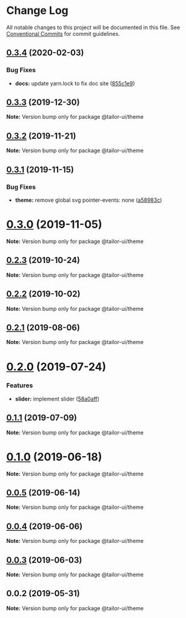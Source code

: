 # Change Log

All notable changes to this project will be documented in this file.
See [Conventional Commits](https://conventionalcommits.org) for commit guidelines.

## [0.3.4](https://github.com/Yoctol/tailor-ui/compare/@tailor-ui/theme@0.3.3...@tailor-ui/theme@0.3.4) (2020-02-03)


### Bug Fixes

* **docs:** update yarn.lock to fix doc site ([855c1e9](https://github.com/Yoctol/tailor-ui/commit/855c1e9fe4e2682851f2192ea41cff55260122d2))





## [0.3.3](https://github.com/Yoctol/tailor-ui/compare/@tailor-ui/theme@0.3.2...@tailor-ui/theme@0.3.3) (2019-12-30)

**Note:** Version bump only for package @tailor-ui/theme





## [0.3.2](https://github.com/Yoctol/tailor-ui/compare/@tailor-ui/theme@0.3.1...@tailor-ui/theme@0.3.2) (2019-11-21)

**Note:** Version bump only for package @tailor-ui/theme





## [0.3.1](https://github.com/Yoctol/tailor-ui/compare/@tailor-ui/theme@0.3.0...@tailor-ui/theme@0.3.1) (2019-11-15)


### Bug Fixes

* **theme:** remove global svg pointer-events: none ([a58983c](https://github.com/Yoctol/tailor-ui/commit/a58983c5f85a17b0821651f0116ed7a74af4f07e))





# [0.3.0](https://github.com/Yoctol/tailor-ui/compare/@tailor-ui/theme@0.2.3...@tailor-ui/theme@0.3.0) (2019-11-05)

**Note:** Version bump only for package @tailor-ui/theme





## [0.2.3](https://github.com/Yoctol/tailor-ui/compare/@tailor-ui/theme@0.2.2...@tailor-ui/theme@0.2.3) (2019-10-24)

**Note:** Version bump only for package @tailor-ui/theme





## [0.2.2](https://github.com/Yoctol/tailor-ui/compare/@tailor-ui/theme@0.2.1...@tailor-ui/theme@0.2.2) (2019-10-02)

**Note:** Version bump only for package @tailor-ui/theme





## [0.2.1](https://github.com/Yoctol/tailor-ui/compare/@tailor-ui/theme@0.2.0...@tailor-ui/theme@0.2.1) (2019-08-06)

**Note:** Version bump only for package @tailor-ui/theme





# [0.2.0](https://github.com/Yoctol/tailor-ui/compare/@tailor-ui/theme@0.1.1...@tailor-ui/theme@0.2.0) (2019-07-24)


### Features

* **slider:** implement slider ([58a0aff](https://github.com/Yoctol/tailor-ui/commit/58a0aff))





## [0.1.1](https://github.com/Yoctol/tailor-ui/compare/@tailor-ui/theme@0.1.0...@tailor-ui/theme@0.1.1) (2019-07-09)

**Note:** Version bump only for package @tailor-ui/theme





# [0.1.0](https://github.com/Yoctol/tailor-ui/compare/@tailor-ui/theme@0.0.5...@tailor-ui/theme@0.1.0) (2019-06-18)

**Note:** Version bump only for package @tailor-ui/theme





## [0.0.5](https://github.com/Yoctol/tailor-ui/compare/@tailor-ui/theme@0.0.4...@tailor-ui/theme@0.0.5) (2019-06-14)

**Note:** Version bump only for package @tailor-ui/theme





## [0.0.4](https://github.com/Yoctol/tailor-ui/compare/@tailor-ui/theme@0.0.3...@tailor-ui/theme@0.0.4) (2019-06-06)

**Note:** Version bump only for package @tailor-ui/theme





## [0.0.3](https://github.com/Yoctol/tailor-ui/compare/@tailor-ui/theme@0.0.2...@tailor-ui/theme@0.0.3) (2019-06-03)

**Note:** Version bump only for package @tailor-ui/theme





## 0.0.2 (2019-05-31)

**Note:** Version bump only for package @tailor-ui/theme
